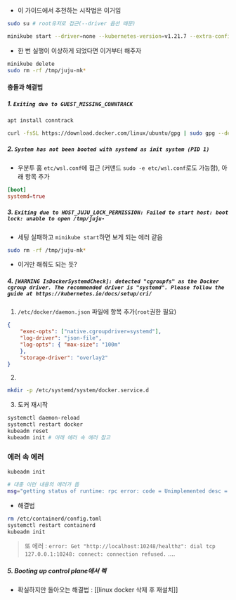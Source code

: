 - 이 가이드에서 추천하는 시작법은 이거임
```sh
sudo su # root유저로 접근(--driver 옵션 때문)

minikube start --driver=none --kubernetes-version=v1.21.7 --extra-config=apiserver.service-account-signing-key-file=/var/lib/minikube/certs/sa.key --extra-config=apiserver.service-account-issuer=kubernetes.default.svc
```

- 한 번 실행이 이상하게 되었다면 이거부터 해주자
```sh
minikube delete
sudo rm -rf /tmp/juju-mk*
```

#### 충돌과 해결법

##### 1. `Exiting due to GUEST_MISSING_CONNTRACK`
```sh
apt install conntrack

curl -fsSL https://download.docker.com/linux/ubuntu/gpg | sudo gpg --dearmor -o /usr/share/keyrings/docker-archive-keyring.gpg
```

##### 2. `System has not been booted with systemd as init system (PID 1)`
- 우분투 홈 `etc/wsl.conf`에 접근 (커맨드 `sudo -e etc/wsl.conf`로도 가능함), 아래 항목 추가
```conf
[boot]
systemd=true
```

##### 3. `Exiting due to HOST_JUJU_LOCK_PERMISSION: Failed to start host: boot lock: unable to open /tmp/juju-`
- 세팅 실패하고 `minikube start`하면 보게 되는 에러 같음
```sh
sudo rm -rf /tmp/juju-mk*
```
- 이거만 해줘도 되는 듯?


##### 4. `[WARNING IsDockerSystemdCheck]: detected "cgroupfs" as the Docker cgroup driver. The recommended driver is "systemd". Please follow the guide at https://kubernetes.io/docs/setup/cri/`
1. `/etc/docker/daemon.json` 파일에 항목 추가(`root`권한 필요)
```json
{
	"exec-opts": ["native.cgroupdriver=systemd"],
	"log-driver": "json-file",
	"log-opts": { "max-size": "100m"
	},
	"storage-driver": "overlay2"
}
```

2.
```sh
mkdir -p /etc/systemd/system/docker.service.d
```

3. 도커 재시작
```sh
systemctl daemon-reload
systemctl restart docker
kubeadm reset
kubeadm init # 아래 에러 속 에러 참고
```

### 에러 속 에러
```sh
kubeadm init

# 대충 이런 내용의 에러가 뜸
msg="getting status of runtime: rpc error: code = Unimplemented desc = unknown service runtime.v1alpha2.RuntimeService"

```

- 해결법
```sh
rm /etc/containerd/config.toml
systemctl restart containerd
kubeadm init
```
> 또 에러 : `error: Get "http://localhost:10248/healthz": dial tcp 127.0.0.1:10248: connect: connection refused.`
> ....


##### 5. Booting up control plane에서 렉
- 확실하지만 돌아오는 해결법 : [[linux docker 삭제 후 재설치]]
